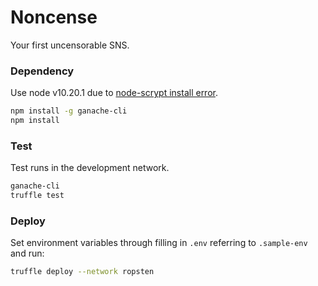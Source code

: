 # Noncense
Your first uncensorable SNS.

### Dependency
Use node v10.20.1 due to [node-scrypt install error](https://github.com/barrysteyn/node-scrypt/issues/192).
```sh
npm install -g ganache-cli
npm install
```

### Test
Test runs in the development network.
```sh
ganache-cli
truffle test
```

### Deploy
Set environment variables through filling in `.env` referring to `.sample-env` and run:
```sh
truffle deploy --network ropsten
```
